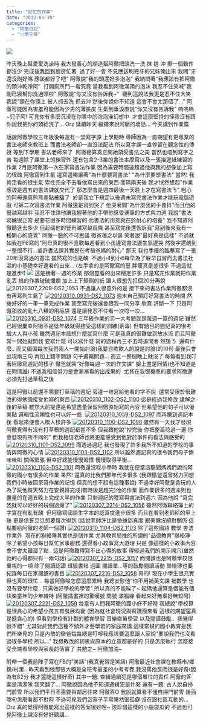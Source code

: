```yaml
---
title: "好忙的作業"
date: "2012-03-30"
categories: 
  - "阿徹日記"
  - "小學生徹"
---
```


![](images/dac9742d3bce9fe4c19a618babd6eb94272938e4_wmeg.jpg)

昨天晚上幫愛愛洗澡時 我大發善心的順道幫阿徹把頭洗一洗 抹 搓 沖 擦一個動作都沒少 完成後我回到廚房忙著  過了好一會 不見應該刷完牙的兄妹倆出來 我問"牙還沒刷好嗎 應該都好了吧" 阿徹說"我的頭還好多泡泡" 我納悶著"我應該有把阿徹的頭沖乾淨阿"  打開廁所門一看究竟 當我看到阿徹滿頭的泡沫 我忍不住笑喊"我剛已經幫你洗過頭啦" 阿徹說"你又沒有告訴我~"  聽到這說法我更是忍不住大笑 我說"頭在你頭上 被人抓去洗 抓去沖 然後你說你不知道 這會不會太那個了..." 阿徹可能因為害羞可能因為少男的薄臉皮 生氣到垂淚直說"你又沒有告訴我" 嗚嗚嗚~兒子阿! 可見你有多麼沉浸在你嘴中的泡泡澡幻想中  才會這麼堅持的怪我沒有跟你說我把你的頭給洗了... Orz 延續昨天 繼續來說阿徹的壞話... 今天講到作業篇

話說阿徹學校三年級後每週有一堂寫字課 上學期時 導師因為一直期望有更專業的書法老師來教班上 而書法老師卻一直沒法配法 所以寫字課一直停留在觀念性的傳授 等到下學期 書法老師來了  阿徹總算真正開始領受書法之美 當然也嚐到寫字之苦 每週除了課堂上的練習外 還有包含2-3業的書法本摩寫以及一張描邊紙練習的作業 2月底阿徹第一次在家寫書法作業 因為需要時間遠超過他與我的想像加上寫的很醜 阿徹寫到生氣 邊寫邊嘟讓著"為什麼要寫書法" "為什麼要學書法" 當然! 我肯定看的很生氣 索性完全不去看他寫出來的東西 而隔兩天後 我才恍然想起"作業應該是週五的書法課就交代了 那怎麼會是週四最後一天晚上才在寫書法ㄋ" 粗心的阿母還真熊熊差點被騙了  於是我立下規定以後週末寫完書法作業才能玩電腦遊戲 可第二次寫書法作業 阿徹還是寫到哭了 他哭著問"為什麼我的手會抖"而且他的豎越寫越胖 我忍不住請他讓我握著他的手帶他感受運筆的方式與力道 我說"書法寫醜很正常 是要花很多時間練習的 而書法的用意就在於耐心的培養" 我不知道阿徹聽進去多少 但起碼他的豎有越寫越苗條 甚至寫完後還告訴我"寫到後來我有一種開心的感覺" 阿徹一臉的不可思議 徹爸嗤之以鼻 笑著說"最好真是這樣" 不過就如我在FB寫的"阿母真的很不喜歡每週看到小孩邊寫書法邊生氣邊哭 然後字還醜到一整個不行...或許書法課其實是在考驗爸媽的耐心" 那天 我也手癢的臨摹寫了一張20年沒寫過的書法 雖然寫的也是醜  不過小4到小6每早為了躲早自習而去書法社混的小基礎幸好還看的出來... (左手拿的是阿徹寫的豎 胖瘦真是差很多 不過這就是進步!) ![](images/dac9742d3bce9fe4c19a618babd6eb94272938e4_wmeg.jpg) 這是接著一週的作業 那個豎看的出來穩定許多 只是寫完作業就把作業亂丟 搞的作業破破爛爛 加上上下顛倒的紙 讓人很想先扣個20分再說 ![20120307_2209-DS2_1053](images/6995213491_0a5f0835d6.jpg) 不過讓人很意外的是 接下來的書法作業阿徹都沒有再寫到生氣了 [![20120310_0931-DS2_1073](images/6849089054_16098b0786.jpg)](http://www.flickr.com/photos/33703965@N00/6849089054/ "20120310_0931-DS2_1073") 週末自己預訂好寫書法的時間 然後好好的一筆一筆完成作業 甚至寫完後還會跟我一同分享 欣賞 評斷一下 只是阿徹那收的亂七八糟的用品袋 還是讓我忍不住看一次唸一次... [![20120310_0931-DS2_1074](images/6849088816_5fdb2f69e9.jpg)](http://www.flickr.com/photos/33703965@N00/6849088816/ "20120310_0931-DS2_1074") 三年級作業的另一大考驗就是每週一篇的週記 雖然已經很慶幸阿徹不是低年級就得接受這樣的訓練(荼毒) 但有題目的週記真的很考驗大人與小孩 雖然週記本該想什麼就寫什麼 可是我真的很難做到放水流 而且阿徹常一開始就問我 要寫什麼 可以寫什麼 寫的過程再三不五時追問著 然後ㄋ  還有什麼.. 而又偏偏每次我們兩人一開始討論(我要自欺欺人的說是討論)的10句 最後只會出現兩三句 再加上錯字問題 句子邏輯問題... 週五一整個晚上就沒了 每每看到我叮著阿徹寫週記的樣子 徹爸就笑"好像每週一次的作文課" 臉上盡是同情(也不知道是在同情誰) 不過我相信努力是會漸漸看的出成果的  尤其在我很機車的要求阿徹還必須先打過草稿之後

這是阿徹以前還不需要打草稿的週記 旁邊一堆寫給他看的字不說  還常受限於很難改的得勉強接受他寫的東西 [![20120310_1102-DS2_1100](images/6995206605_8763764b22.jpg)](http://www.flickr.com/photos/33703965@N00/6995206605/ "20120310_1102-DS2_1100") 這是經過我修改 講解之後的草稿 雖然大前提還是希望盡量保留阿徹原始寫的內容 但希望他的句子可以優美點 邏輯性流暢性也可以好一些  [![20120310_1059-DS2_1097](images/6995207227_737cf8909e.jpg)](http://www.flickr.com/photos/33703965@N00/6995207227/ "20120310_1059-DS2_1097") 而再騰到週記本後 看起來便會人模人樣許多 [![20120310_1100-DS2_1098](images/6995207035_a5ea5b2293.jpg)](http://www.flickr.com/photos/33703965@N00/6995207035/ "20120310_1100-DS2_1098") 雖然有一天我才發現 阿徹覺得有沒有打草稿的週記都差不多 但我跟他說"抄完後 你把整篇唸過一遍 你會發現有所不同的" 而我相信老師也將更能感受到他對於事件的看法與感受的[![20120310_1101-DS2_1099](images/6849084510_3da8acbb17.jpg)](http://www.flickr.com/photos/33703965@N00/6849084510/ "20120310_1101-DS2_1099") 而透過週記 我也發現了許多我所不知道的學校的事情與阿徹的心情 [![20120310_1103-DS2_1102](images/6849083842_3b97a12db2.jpg)](http://www.flickr.com/photos/33703965@N00/6849083842/ "20120310_1103-DS2_1102") 所以雖然週記真的很令我們母子倆哇哇叫 關係緊張 但幸好總能慢慢習慣 慢慢取得平衡... [![20120310_1103-DS2_1101](images/6995206401_4ca182bd1f.jpg)](http://www.flickr.com/photos/33703965@N00/6995206401/ "20120310_1103-DS2_1101") 阿徹還沒唸小學時 我就在便當店聽聞媽媽們說的阿徹的國小有很多的作業 果然! 還真的比我們那年代多很多 (我跟徹爸還曾努力回想 我們小時後回家寫作業的記憶 但真的想不起有這種事說) 不過幸好阿徹是貪玩的人 為了玩他每天努力在安親班完成(有時後是趕完)他的作業 而作業很多的週末則也盡量的在週五晚上完成大半的作業 只剩週記的謄寫與書法到週六 因為他說 "寫完我就可以好好的玩個過癮了" [![20120307_2214-DS2_1056](images/6849090962_34a8613d6e.jpg)](http://www.flickr.com/photos/33703965@N00/6849090962/ "20120307_2214-DS2_1056") 雖然阿徹聯絡簿上的字實在有亂有醜  但阿徹寫國語生字本的認真度進步很多 而且在看到老師給的甲上後 更是信誓旦旦想要每次得到 (話說老師評比是依據認真度 跟美醜沒絕對關係 這點要給阿徹的老師一個讚) [![20120310_1104-DS2_1103](images/6995206001_2094751330.jpg)](http://www.flickr.com/photos/33703965@N00/6995206001/ "20120310_1104-DS2_1103") 除了這些國語 數學 書法作業外  現在的聯絡簿其實也是個作業 尤其教育局推的所謂的"品德教育"聯絡簿 除了希望小孩每日幫忙家事服務 還得看小故事寫大道理 只是 像這樣的小故事內容會不會太艱澀了點.. 這是阿徹難得寫不出心得的故事 得經過我們的開示開穴(雖然他的心得都只有一兩句話) [![20120307_2215-DS2_1057](images/6849090832_5d41599f87.jpg)](http://www.flickr.com/photos/33703965@N00/6849090832/ "20120307_2215-DS2_1057") 而閱讀也是阿徹學校很重視的一項 除了閱讀認證 班級書箱 巡圖 閱讀單...等的鼓勵閱讀活動 聯絡簿也要紀錄每日在家閱讀的書目 [![20120307_2216-DS2_1058](images/6849090632_19f5327513.jpg)](http://www.flickr.com/photos/33703965@N00/6849090632/ "20120307_2216-DS2_1058") 真的! 現在小學生很充實但也真的很忙... 每當阿徹唉怎麼這麼累時 我總安慰他"你不用補英文課 補數學 也沒有要學什麼.. 只需做好學校的學習" 所以真的不能唉了~ 起碼他還算是個能有個快樂童年的少年維特 (阿徹插畫裡的驚嘆號 問號 滿腦線 看起來好無辜好無知阿) [![20120307_2221-DS2_1059](images/6849090294_f1e0b708c4.jpg)](http://www.flickr.com/photos/33703965@N00/6849090294/ "20120307_2221-DS2_1059") 每當有人問我阿徹的國小好不好時 我總說"學校算是很貪心的希望小孩五育發展均衡 (因為就社會現況與實踐面來看 這樣的期望還真是挺貪心的) 但看到學校有計劃的體育學習 音樂直笛學習 以及閱讀鼓勵..  我覺得很不錯" 尤其對於我們這種不額外才藝學習的家庭來講 這樣常規的國小教育是我們所樂見的 只是內斂的徹爸每每總是叮嚀我應該要這麼跟人家說"要說我們也沒看過很多學校 所以..." 我想教改的初衷與原本的立意都是好的 只是怎麼執行 怎麼接受全端看學校與家長的落實了 共勉之~ 阿徹加油~

附帶一個我前陣子寫在FB的"笑話"(我真覺得是笑話) 阿徹最近社會課在教縣市/鄉鎮/村里.. 昨天看到他那張大概是全班考最差的小考考卷 我沒罵他反而很是好奇(因為有82分 我才還能這樣好奇) 其中一題: 查緝通緝犯是哪個單位的責任 阿徹的答案是清潔隊 我笑翻了... 阿徹說因為他不知道通緝犯是什麼 還有一題: 古人說自掃門前雪 所以我們平日不需要與鄰居往來 阿徹答O 我說就算看不懂自掃門前雪 後面哪句怎麼看都不對阿 不過可見我們這家子平常果然很孤僻 沒在跟社區互動的... Orz 真的覺得阿徹能寫出這樣的答案很妙哩~ 該珍惜這樣的小腦袋瓜的 不過也可見阿徹上課沒有好好聽講...
